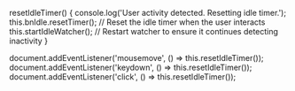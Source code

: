  resetIdleTimer() {
    console.log('User activity detected. Resetting idle timer.');
    this.bnIdle.resetTimer(); // Reset the idle timer when the user interacts
    this.startIdleWatcher(); // Restart watcher to ensure it continues detecting inactivity
  }


  document.addEventListener('mousemove', () => this.resetIdleTimer());
document.addEventListener('keydown', () => this.resetIdleTimer());
document.addEventListener('click', () => this.resetIdleTimer());
